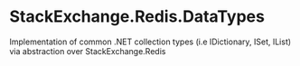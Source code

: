 # StackExchange.Redis.DataTypes
Implementation of common .NET collection types (i.e IDictionary, ISet, IList) via abstraction over StackExchange.Redis
